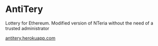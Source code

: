 # AntiTery

Lottery for Ethereum. Modified version of NTeria without the need of a trusted administrator

<a href="antitery.herokuapp.com">antitery.herokuapp.com</a>
